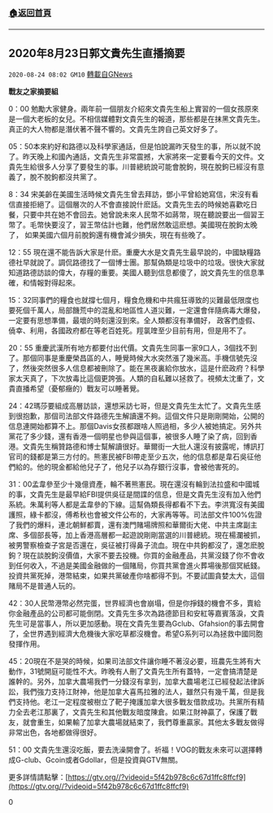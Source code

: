 ###  [:house:返回首頁](https://github.com/ourhimalayas/txt)
---

## 2020年8月23日郭文貴先生直播摘要
`2020-08-24 08:02 GM10` [轉載自GNews](https://gnews.org/zh-hant/314834/)

**戰友之家摘要組**

0：00 勉勵大家健身。兩年前一個朋友介紹來文貴先生船上實習的一個女孩原來是一個大老板的女兒。不相信媒體對文貴先生的報道，那些都是在抹黑文貴先生。真正的大人物都是潛伏著不聲不響的。文貴先生誇自己英文好多了。

05：50本來約好和路德以及科學家通話，但是怕說漏昨天發生的事，所以就不說了。昨天晚上和國內通話，文貴先生非常震撼，大家將來一定要看今天的文件。文貴先生給很多人分享了要發生的事。川普總統說可能會脫鉤，現在脫鉤已經沒有意義了，脫不脫鉤都沒共黨了。

8：34 宋美齡在美國生活時候文貴先生曾去拜訪，鄧小平曾給她寫信，宋沒有看信直接拒絕了。這個層次的人不會直接說什麽話。文貴先生去的時候她喜歡吃日餐，只要中共在她不會回去。她曾說未來人民幣不如蔣幣，現在聽說要出一個習王幣了。毛幣快要沒了，習王幣估計也難，他們居然敢這麽想。美國現在脫鉤太晚了， 如果美國六個月前脫鉤還有機會減少損失，現在有些晚了。

12：55 現在還不能告訴大家是什麽。重慶大水是文貴先生最早說的，中國缺糧路德社早就說了。調侃路德找了一個博士團。那幫偽類是垃圾中的垃圾。很快大家就知道路德訪談的偉大，存糧的重要。美國人聽到信息都傻了，說文貴先生的信息準確，和情報對得起來。

15：32同事們的糧食也就撐七個月，糧食危機和中共瘋狂導致的災難最低限度也要死個千萬人，局部饑荒中的混亂和地區性人道災難，一定還會伴隨病毒大爆發，一定要有思想準備，最壞的時刻還沒到來。全人類都沒有準備好， 政客們虛假、僥幸、利用，各國政府都在等老百姓死。羥氯喹至少目前有用，但是用不了。

20：55 重慶武漢所有地方都要付出代價。文貴先生同事一家9口人，3個找不到了。那個同事是重慶榮昌區的人，睡覺時候大水突然漲了幾米高。手機信號先沒了，然後突然很多人信息都被刪除了。能在黑夜裏給你放水，這是什麽政府？科學家太天真了，下次放毒比這個更誇張。人類的自私難以拯救了。視頻太沈重了，文貴直播希望（憂郁癥的）戰友可以睡著覺。

24：42瑪莎要組成高層訪談，還想采訪七哥，但是文貴先生太忙了。文貴先生感到很抱歉，那個司法部文件路德先生解讀還不夠。這個文件只是剛剛開始，公開的信息連開始都算不上。那個Davis女孩都跟啥人照過相，多少人被她搞定。另外共黨花了多少錢，還有香港一個明星也參與這個事，被很多人睡了染了病，回到香港。文貴先生稱贊路德和博士幫解讀很好。華爾街一大批人還沒有披露呢，博訊打官司的錢都是第三方付的。熊憲民被FBI帶走至少五次，他的信息都是韋石吳征他們給的。他的現金都給他兒子了，他兒子以為存銀行沒事，會被他害死的。

31：00孟韋參至少十幾億資產，輪不著熊憲民。現在還沒有輪到法拉盛和中國城的事，文貴先生是最早給FBI提供吳征是間諜的信息，但是文貴先生沒有加入他們系統。朱萬利等人都是孟韋參的下線。這幫偽類長得都看不下去。李洪寬沒有美國護照，綠卡都沒，傅希秋也會被文件公布的，大家再等等。司法部文件100%佐證了我們的爆料，連北朝鮮都賣，還有澳門賭場牌照和華爾街大佬、中共主席副主席、多個部長等，加上香港高層都一起遊說剛剛當選的川普總統。現在楊瀾被抓，被男警察檢查子宮是否還在，吳征被打得鼻子流血。現在中共鉤都沒了，還怎麽脫鉤？現在談脫鉤沒價值，大家不要去投機。你買的金融產品，共黨沒錢了你不會收到任何收入，不過是美國金融做的一個賭局，你買共黨會進火葬場後那個冥紙錢。投資共黨死掉，港幣結束，如果共黨破產你啥都得不到。不要試圖貪婪太大，這個賭局不是普通人玩的。

42：30人民幣港幣必然完蛋，世界經濟也會崩塌，但是你掙錢的機會不多，賣給你金融產品的公司都可能倒閉。文貴先生多次為路德節目和安紅等嘉賓落淚，文貴先生可是當事人，所以更加感動。現在文貴先生要為Gclub、Gfahsion的事去開會了，全世界遇到經濟大危機後大家吃草都沒機會。希望G系列可以為拯救中國同胞發揮作用。

45：20現在不是哭的時候，如果司法部文件讓你睡不著沒必要，班農先生將有大動作，31號開庭可能性不大。昨晚有人刪了文貴先生所有蓋特，一定會搞清楚是誰幹的。另外，加拿大農場我們一分錢沒有拿到，加拿大農場老江已經發起法律訴訟，我們強力支持江財神，他是加拿大喜馬拉雅的法人，雖然只有幾千萬，但是我們支持他。老江一定程度被樹立了靶子掩護加拿大很多戰友借款成功。共黨所有精力全去老江那裏了，文貴先生和其他戰友暗度陳倉。如果江財神贏了，保護了戰友，就會重生，如果輸了加拿大農場就結束了，我們尊重贏家。其他太多戰友做得非常出色，各地都做得很好。

51：00 文貴先生還沒吃飯，要去洗澡開會了。祈福！VOG的戰友未來可以選擇轉成G-club、Gcoin或者Gdollar，但是投資與GTV無關。

更多詳情請點擊：[https://gtv.org//?videoid=5f42b978c6c67d1ffc8ffcf9](https://gtv.org//?videoid=5f42b978c6c67d1ffc8ffcf9)

0
